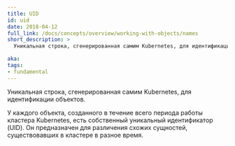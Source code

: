 ```yaml
---
title: UID
id: uid
date: 2018-04-12
full_link: /docs/concepts/overview/working-with-objects/names
short_description: >
  Уникальная строка, сгенерированная самим Kubernetes, для идентификации объектов.

aka:
tags:
- fundamental
---
```

 Уникальная строка, сгенерированная самим Kubernetes, для идентификации объектов.

<!--more-->

У каждого объекта, созданного в течение всего периода работы кластера Kubernetes, есть собственный уникальный идентификатор (UID). Он предназначен для различения схожих сущностей, существовавших в кластере в разное время.
